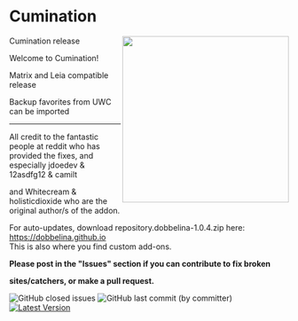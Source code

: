 # Cumination

<img src="https://user-images.githubusercontent.com/46063764/103461711-a9eb6280-4d20-11eb-983b-516b022cbbf5.png" width="300" align="right">

Cumination release

Welcome to Cumination!

Matrix and Leia compatible release

Backup favorites from UWC can be imported



---
All credit to the fantastic people at reddit who has provided the fixes, and especially jdoedev & 12asdfg12 & camilt


and Whitecream & holisticdioxide who are the original author/s of the addon.

For auto-updates, download repository.dobbelina-1.0.4.zip here: https://dobbelina.github.io  
This is also where you find custom add-ons.

**Please post in the "Issues" section if you can contribute to fix broken**

**sites/catchers, or make a pull request.**

![GitHub closed issues](https://img.shields.io/github/issues-closed/dobbelina/repository.dobbelina)
![GitHub last commit (by committer)](https://img.shields.io/github/last-commit/dobbelina/repository.dobbelina)
[![Latest Version](https://img.shields.io/badge/dynamic/xml?color=blue&label=latest%20version&query=%2Faddon%2F@version&url=https%3A%2F%2Fraw.githubusercontent.com%2Fdobbelina%2Frepository.dobbelina%2Fmaster%2Fplugin.video.cumination%2Faddon.xml)](https://github.com/dobbelina/repository.dobbelina)





